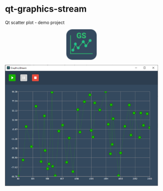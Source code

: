 # qt-graphics-stream
Qt scatter plot - demo project

<p align="center">
    <img src="./logo.png" width="100px" height="100px" />
</p>

<p align="center">
    <img src="./gs-app-screenshot.png"/>
</p>
